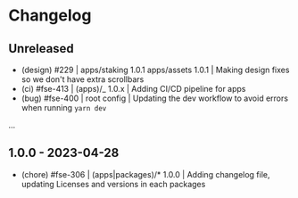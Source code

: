 <!--
Guiding Principles:

Changelogs are for humans, not machines.
There should be an entry for every single version.
The same types of changes should be grouped.
Versions and sections should be linkable.
The latest version comes first.
The release date of each version is displayed.
Mention whether you follow Semantic Versioning.

Usage:

Change log entries are to be added to the Unreleased section under the
appropriate stanza (see below). Each entry should ideally include a tag and
the Github issue reference in the following format:

* (<tag>) \#<issue-number> | <app or package> <new app or package version> | message

The issue numbers will later be link-ified during the release process so you do
not have to worry about including a link manually, but you can if you wish.

Types of changes (Stanzas):

"Features" for new features.
"Improvements" for changes in existing functionality.
"Deprecated" for soon-to-be removed features.
"Bug Fixes" for any bug fixes.
"Client Breaking" for breaking CLI commands and REST routes used by end-users.
"API Breaking" for breaking exported APIs used by developers building on SDK.

Ref: https://keepachangelog.com/en/1.0.0/
-->

# Changelog

## Unreleased

- (design) #229 | apps/staking 1.0.1 apps/assets 1.0.1 | Making design fixes so we don't have extra scrollbars
- (ci) #fse-413 | (apps)/_ 1.0.x | Adding CI/CD pipeline for apps
- (bug) #fse-400 | root config | Updating the dev workflow to avoid errors when running `yarn dev`

...

## 1.0.0 - 2023-04-28

- (chore) #fse-306 | (apps|packages)/\* 1.0.0 | Adding changelog file, updating Licenses and versions in each packages

